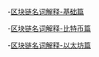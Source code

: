 
-[区块链名词解释-基础篇](https://github.com/lihuadong/blockchain_guide/blob/master/%E5%8C%BA%E5%9D%97%E9%93%BE%E5%90%8D%E8%AF%8D%E8%A7%A3%E9%87%8A-%E5%9F%BA%E7%A1%80%E7%AF%87.md)

-[区块链名词解释-比特币篇](https://github.com/lihuadong/blockchain_guide/blob/master/%E5%8C%BA%E5%9D%97%E9%93%BE%E6%8A%80%E6%9C%AF%E6%9C%AF%E8%AF%AD%E8%A1%A8%20-%20%E6%AF%94%E7%89%B9%E5%B8%81%E7%AF%87.md)

-[区块链名词解释-以太坊篇](https://github.com/lihuadong/blockchain_guide/blob/master/%E5%8C%BA%E5%9D%97%E9%93%BE%E6%8A%80%E6%9C%AF%E6%9C%AF%E8%AF%AD%E8%A1%A8%20-%20%E4%BB%A5%E5%A4%AA%E5%9D%8A%E7%AF%87.md)
